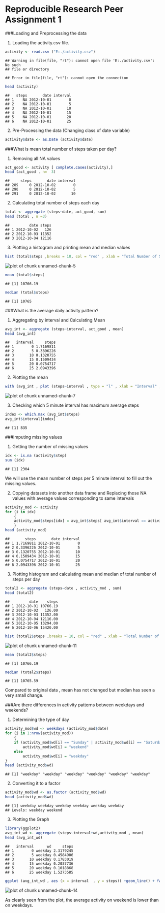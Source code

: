 Reproducible Research Peer Assignment 1
=============================================

###Loading and Preprocessing the data

1. Loading the activity.csv file.

```r
activity <- read.csv ("E:./activity.csv")
```

```
## Warning in file(file, "rt"): cannot open file 'E:./activity.csv': No such
## file or directory
```

```
## Error in file(file, "rt"): cannot open the connection
```

```r
head (activity)
```

```
##   steps       date interval
## 1    NA 2012-10-01        0
## 2    NA 2012-10-01        5
## 3    NA 2012-10-01       10
## 4    NA 2012-10-01       15
## 5    NA 2012-10-01       20
## 6    NA 2012-10-01       25
```

2. Pre-Processing the data (Changing  class of date variable)

```r
activity$date <- as.Date (activity$date)
```

###What is mean total number of steps taken per day?

1. Removing all NA values

```r
act_good <- activity [ complete.cases(activity),]
head (act_good , n=  3)
```

```
##     steps       date interval
## 289     0 2012-10-02        0
## 290     0 2012-10-02        5
## 291     0 2012-10-02       10
```

2. Calculating total number of steps each day

```r
total <- aggregate (steps~date, act_good, sum)
head (total , n =3)
```

```
##         date steps
## 1 2012-10-02   126
## 2 2012-10-03 11352
## 3 2012-10-04 12116
```

3. Plotting a histogram and printing mean and median values

```r
hist (total$steps ,breaks = 10, col = "red" , xlab = "Total Number of Step"  , main = "Total Steps in a Day")
```

![plot of chunk unnamed-chunk-5](figure/unnamed-chunk-5-1.png) 

```r
mean (total$steps)
```

```
## [1] 10766.19
```

```r
median (total$steps)
```

```
## [1] 10765
```

###What is the average daily activity pattern?
1. Aggregating by interval and Calculating Mean

```r
avg_int <- aggregate (steps~interval, act_good , mean)
head (avg_int)
```

```
##   interval     steps
## 1        0 1.7169811
## 2        5 0.3396226
## 3       10 0.1320755
## 4       15 0.1509434
## 5       20 0.0754717
## 6       25 2.0943396
```

2. Plotting the mean

```r
with (avg_int , plot (steps~interval , type = "l" , xlab = "Interval" , ylab = "Average Steps"))
```

![plot of chunk unnamed-chunk-7](figure/unnamed-chunk-7-1.png) 

3. Checking which 5 minute interval has maximum average steps

```r
index <- which.max (avg_int$steps)
avg_int$interval[index]
```

```
## [1] 835
```

###Imputing missing values

1. Getting the number of missing values

```r
idx <- is.na (activity$step)
sum (idx)
```

```
## [1] 2304
```

We will use the mean number of steps per 5 minute interval to fill out the missing values.

2. Copying datasets into another data frame and  Replacing those NA values with  average values corresponding to same intervals


```r
activity_mod <- activity
for (i in idx)
    {
    activity_mod$steps[idx] = avg_int$steps[ avg_int$interval == activity_mod$interval[idx]]
    }
head (activity_mod)
```

```
##       steps       date interval
## 1 1.7169811 2012-10-01        0
## 2 0.3396226 2012-10-01        5
## 3 0.1320755 2012-10-01       10
## 4 0.1509434 2012-10-01       15
## 5 0.0754717 2012-10-01       20
## 6 2.0943396 2012-10-01       25
```

3. Plotting histogram and calculating mean and median of total number of steps per day


```r
total2 <- aggregate (steps~date , activity_mod , sum)
head (total2)
```

```
##         date    steps
## 1 2012-10-01 10766.19
## 2 2012-10-02   126.00
## 3 2012-10-03 11352.00
## 4 2012-10-04 12116.00
## 5 2012-10-05 13294.00
## 6 2012-10-06 15420.00
```

```r
hist (total2$steps ,breaks = 10, col = "red" , xlab = "Total Number of Step"  , main = "Total Steps in a Day")
```

![plot of chunk unnamed-chunk-11](figure/unnamed-chunk-11-1.png) 

```r
mean (total2$steps)
```

```
## [1] 10766.19
```

```r
median (total2$steps)
```

```
## [1] 10765.59
```

Compared to original data , mean has not changed but median has seen a very small change.

###Are there differences in activity patterns between weekdays and weekends?

1. Determining the type of day

```r
activity_mod$wd <- weekdays (activity_mod$date)
for (i in 1:nrow(activity_mod))
    {
    if (activity_mod$wd[i] == "Sunday" | activity_mod$wd[i] == "Saturday")
        activity_mod$wd[i] = "weekend"
    else 
        activity_mod$wd[i] = "weekday"
}
head (activity_mod$wd)
```

```
## [1] "weekday" "weekday" "weekday" "weekday" "weekday" "weekday"
```

2. Converting it to a factor

```r
activity_mod$wd <- as.factor (activity_mod$wd)
head (activity_mod$wd)
```

```
## [1] weekday weekday weekday weekday weekday weekday
## Levels: weekday weekend
```

3. Plotting the Graph

```r
library(ggplot2)
avg_int_wd <- aggregate (steps~interval+wd,activity_mod , mean)
head (avg_int_wd)
```

```
##   interval      wd     steps
## 1        0 weekday 2.3179245
## 2        5 weekday 0.4584906
## 3       10 weekday 0.1783019
## 4       15 weekday 0.2037736
## 5       20 weekday 0.1018868
## 6       25 weekday 1.5273585
```

```r
ggplot (avg_int_wd , aes (x = interval  , y = steps)) +geom_line() + facet_grid (wd~.)+ xlab ("Interval") + ylab ("Average Number of Steps") + theme_bw()+ ggtitle("Weekend and Weekday Distribution")
```

![plot of chunk unnamed-chunk-14](figure/unnamed-chunk-14-1.png) 

As clearly seen from the plot, the average activity on weekend is lower than on weekdays.

